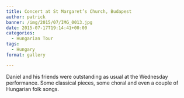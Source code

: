 ```yaml
---
title: Concert at St Margaret’s Church, Budapest
author: patrick
banner: /img/2015/07/IMG_0013.jpg
date: 2015-07-17T19:14:41+00:00
categories:
  - Hungarian Tour
tags:
  - Hungary
format: gallery

---
```

Daniel and his friends were outstanding as usual at the Wednesday performance. Some classical pieces, some choral and even a couple of Hungarian folk songs.